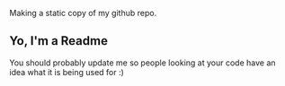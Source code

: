 

Making a static copy of my github repo.
## Yo, I'm a Readme

You should probably update me so people looking at your code have an idea what it is being used for :)
